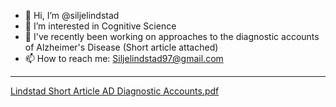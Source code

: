 - 👋 Hi, I’m @siljelindstad
- 👀 I’m interested in Cognitive Science
- 🌱 I've recently been working on approaches to the diagnostic accounts of Alzheimer's Disease (Short article attached) 
- 📫 How to reach me: Siljelindstad97@gmail.com
-------------------------------------------------------------------------------------------------------------------------------------------------------------------
[Lindstad Short Article AD Diagnostic Accounts.pdf](https://github.com/siljelindstad/siljelindstad/files/10079256/Lindstad.Short.Article.AD.Diagnostic.Accounts.pdf)
